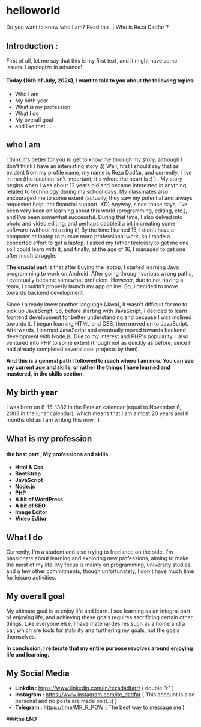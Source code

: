 # helloworld
 Do you want to know who I am? Read this. |  Who is Reza Dadfar ?


## Introduction : 
First of all, let me say that this is my first text, and it might have some issues. I apologize in advance!

#### Today (16th of July, 2024), I want to talk to you about the following topics:

- Who I am 
- My birth year 
- What is my profession 
- What I do
- My overall goal 
- and like that ... 

## who I am 
I think it's better for you to get to know me through my story, although I don't think I have an interesting story :))
Well, first I should say that as evident from my profile name, my name is Reza Dadfar, and currently, I live in Iran (the location isn't important; it's where the heart is :) ) . 
My story begins when I was about 12 years old and became interested in anything related to technology during my school days. My classmates also encouraged me to some extent (actually, they saw my potential and always requested help, not financial support, XD) Anyway, since those days, I've been very keen on learning about this world (programming, editing, etc.), and I've been somewhat successful. During that time, I also delved into photo and video editing, and perhaps dabbled a bit in creating some software (without misusing it) By the time I turned 15, I didn't have a computer or laptop to pursue more professional work, so I made a concerted effort to get a laptop. I asked my father tirelessly to get me one so I could learn with it, and finally, at the age of 16, I managed to get one after much struggle.

**The crucial part** is that after buying the laptop, I started learning Java programming to work on Android. After going through various wrong paths, I eventually became somewhat proficient. However, due to not having a team, I couldn't properly launch my app online. So, I decided to move towards backend development.


Since I already knew another language (Java), it wasn't difficult for me to pick up JavaScript. So, before starting with JavaScript, I decided to learn frontend development for better understanding and because I was inclined towards it. I began learning HTML and CSS, then moved on to JavaScript. Afterwards, I learned JavaScript and eventually moved towards backend development with Node.js. Due to my interest and PHP's popularity, I also ventured into PHP to some extent (though not as quickly as before, since I had already completed several cool projects by then).

**And this is a general path I followed to reach where I am now. You can see my current age and skills, or rather the things I have learned and mastered, in the skills section.**

## My birth year 
I was born on 8-15-1382 in the Persian calendar (equal to November 6, 2003 in the lunar calendar), which means that I am almost 20 years and 8 months old as I am writing this now. :) 

## What is my profession 
#### the best part , My professions and skills : 
- **Html & Css**
- **BootStrap**
- **JavaScript**
- **Node.js**
- **PHP**
- **A bit of WordPress**
- **A bit of SEO**
- **Image Editor**
- **Video Editor**

## What I do
Currently, I'm a student and also trying to freelance on the side. I'm passionate about learning and exploring new professions, aiming to make the most of my life. My focus is mainly on programming, university studies, and a few other commitments, though unfortunately, I don't have much time for leisure activities.

## My overall goal 
My ultimate goal is to enjoy life and learn. I see learning as an integral part of enjoying life, and achieving these goals requires sacrificing certain other things. Like everyone else, I have material desires such as a home and a car, which are tools for stability and furthering my goals, not the goals themselves.

**In conclusion, I reiterate that my entire purpose revolves around enjoying life and learning.**

## My Social Media 
- **Linkdin :** https://www.linkedin.com/in/rezadadfarr/  ( double "r" )
- **Instagram :** https://www.instagram.com/itc_dadfar ( This account is also personal and no posts are made on it. :) )
- **Telegram :**  https://t.me/MR_R_POW ( The best way to message me )



###**the END**
